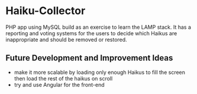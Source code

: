 # Haiku-Collector

PHP app using MySQL build as an exercise to learn the LAMP stack.
It has a reporting and voting systems for the users to decide which Haikus are inappropriate and should be removed or restored.


## Future Development and Improvement Ideas

- make it more scalable by loading only enough Haikus to fill the screen then load the rest of the haikus on scroll
- try and use Angular for the front-end